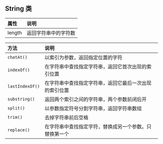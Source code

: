 ## String 类

|属性|说明|
|:-|:-|
|length|返回字符串中的字符数|


|方法|说明|
|:-|:-|
|`chatAt()`|以索引为参数，返回指定位置的字符|
|`indexOf()`|在字符串中查找指定字符串，返回它首次出现的索引位置|
|`lastIndexOf()`|在字符串中查找指定字符串，返回它最后一次出现的索引位置|
|`substring()`|返回两个索引之间的字符串，两个参数前闭后开|
|`split()`|以参数指定符号分割字符串，返回字符串数组|
|`trim()`|去掉字符串前后空格|
|`replace()`|在字符串中查找指定字符，替换成另一个参数。只替换第一个|
